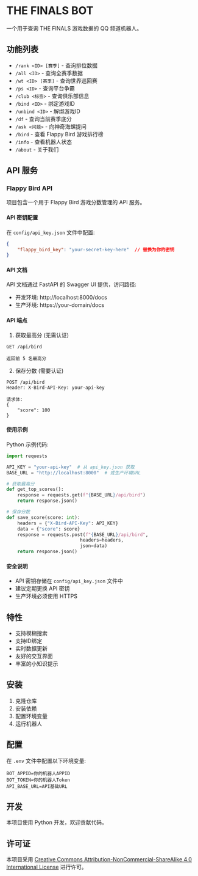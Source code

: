 # THE FINALS BOT

一个用于查询 THE FINALS 游戏数据的 QQ 频道机器人。

## 功能列表

- `/rank <ID> [赛季]` - 查询排位数据
- `/all <ID>` - 查询全赛季数据
- `/wt <ID> [赛季]` - 查询世界巡回赛
- `/ps <ID>` - 查询平台争霸
- `/club <标签>` - 查询俱乐部信息
- `/bind <ID>` - 绑定游戏ID
- `/unbind <ID>` - 解绑游戏ID
- `/df` - 查询当前赛季底分
- `/ask <问题>` - 向神奇海螺提问
- `/bird` - 查看 Flappy Bird 游戏排行榜
- `/info` - 查看机器人状态
- `/about` - 关于我们

## API 服务

### Flappy Bird API

项目包含一个用于 Flappy Bird 游戏分数管理的 API 服务。

#### API 密钥配置

在 `config/api_key.json` 文件中配置:

```json
{
    "flappy_bird_key": "your-secret-key-here"  // 替换为你的密钥
}
```

#### API 文档

API 文档通过 FastAPI 的 Swagger UI 提供，访问路径:
- 开发环境: http://localhost:8000/docs
- 生产环境: https://your-domain/docs

#### API 端点

1. 获取最高分 (无需认证)
```http
GET /api/bird

返回前 5 名最高分
```

2. 保存分数 (需要认证)
```http
POST /api/bird
Header: X-Bird-API-Key: your-api-key

请求体:
{
    "score": 100
}
```

#### 使用示例

Python 示例代码:
```python
import requests

API_KEY = "your-api-key"  # 从 api_key.json 获取
BASE_URL = "http://localhost:8000"  # 或生产环境URL

# 获取最高分
def get_top_scores():
    response = requests.get(f"{BASE_URL}/api/bird")
    return response.json()

# 保存分数
def save_score(score: int):
    headers = {"X-Bird-API-Key": API_KEY}
    data = {"score": score}
    response = requests.post(f"{BASE_URL}/api/bird", 
                           headers=headers, 
                           json=data)
    return response.json()
```

#### 安全说明

- API 密钥存储在 `config/api_key.json` 文件中
- 建议定期更换 API 密钥
- 生产环境必须使用 HTTPS

## 特性

- 支持模糊搜索
- 支持ID绑定
- 实时数据更新
- 友好的交互界面
- 丰富的小知识提示

## 安装

1. 克隆仓库
2. 安装依赖
3. 配置环境变量
4. 运行机器人

## 配置

在 `.env` 文件中配置以下环境变量:

```env
BOT_APPID=你的机器人APPID
BOT_TOKEN=你的机器人Token
API_BASE_URL=API基础URL
```

## 开发

本项目使用 Python 开发，欢迎贡献代码。

## 许可证
本项目采用 [Creative Commons Attribution-NonCommercial-ShareAlike 4.0 International License](https://creativecommons.org/licenses/by-nc-sa/4.0/deed.zh) 进行许可。